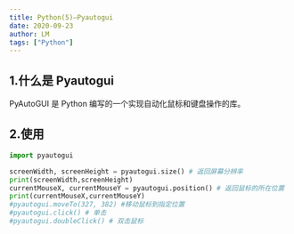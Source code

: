 ```yaml
---
title: Python(5)—Pyautogui
date: 2020-09-23
author: LM
tags: ["Python"]
---
```


## 1.什么是 Pyautogui

PyAutoGUI 是 Python 编写的一个实现自动化鼠标和键盘操作的库。

## 2.使用

```python
import pyautogui

screenWidth, screenHeight = pyautogui.size() # 返回屏幕分辨率
print(screenWidth,screenHeight)
currentMouseX, currentMouseY = pyautogui.position() # 返回鼠标的所在位置
print(currentMouseX,currentMouseY)
#pyautogui.moveTo(327, 382) #移动鼠标到指定位置
#pyautogui.click() # 单击
#pyautogui.doubleClick() # 双击鼠标
```

